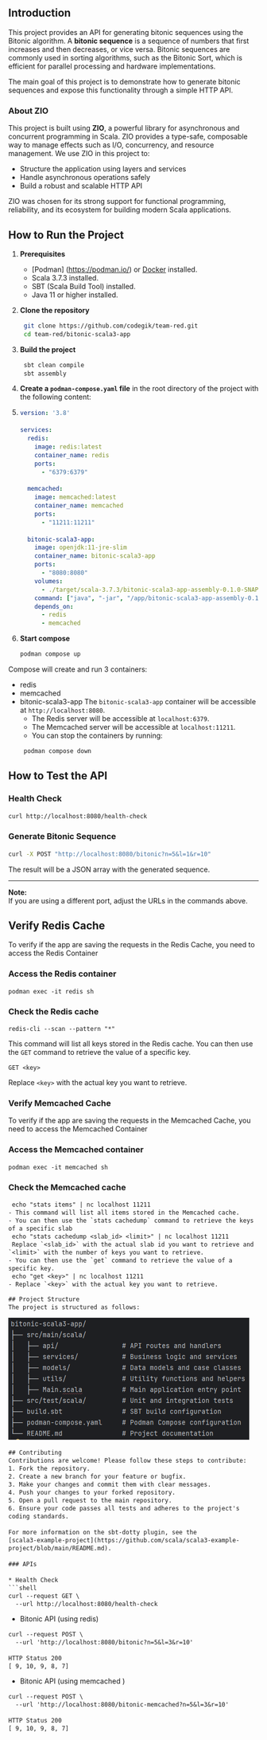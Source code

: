 ## Introduction

This project provides an API for generating bitonic sequences using the Bitonic algorithm. A **bitonic sequence** is a sequence of numbers that first increases and then decreases, or vice versa. Bitonic sequences are commonly used in sorting algorithms, such as the Bitonic Sort, which is efficient for parallel processing and hardware implementations.

The main goal of this project is to demonstrate how to generate bitonic sequences and expose this functionality through a simple HTTP API.

### About ZIO

This project is built using **ZIO**, a powerful library for asynchronous and concurrent programming in Scala. ZIO provides a type-safe, composable way to manage effects such as I/O, concurrency, and resource management. We use ZIO in this project to:

- Structure the application using layers and services
- Handle asynchronous operations safely
- Build a robust and scalable HTTP API

ZIO was chosen for its strong support for functional programming, reliability, and its ecosystem for building modern Scala applications.

## How to Run the Project

1. **Prerequisites**
   - [Podman] (https://podman.io/) or [Docker](https://www.docker.com/) installed.
   - Scala 3.7.3 installed.
   - SBT (Scala Build Tool) installed.
   - Java 11 or higher installed.

2. **Clone the repository**
    ```sh
     git clone https://github.com/codegik/team-red.git
     cd team-red/bitonic-scala3-app
    ```
3. **Build the project**
    ```sh
     sbt clean compile
     sbt assembly
      ```
4. **Create a `podman-compose.yaml` file** in the root directory of the project with the following content:
5. ```yaml
   version: '3.8'

   services:
     redis:
       image: redis:latest
       container_name: redis
       ports:
         - "6379:6379"

     memcached:
       image: memcached:latest
       container_name: memcached
       ports:
         - "11211:11211"

     bitonic-scala3-app:
       image: openjdk:11-jre-slim
       container_name: bitonic-scala3-app
       ports:
         - "8080:8080"
       volumes:
         - ./target/scala-3.7.3/bitonic-scala3-app-assembly-0.1.0-SNAPSHOT.jar:/app/bitonic-scala3-app-assembly-0.1.0-SNAPSHOT.jar
       command: ["java", "-jar", "/app/bitonic-scala3-app-assembly-0.1.0-SNAPSHOT.jar"]
       depends_on:
         - redis
         - memcached
   ```
   
6. **Start compose**
   ```sh
   podman compose up
   ```
Compose will create and run 3 containers:

* redis
* memcached
* bitonic-scala3-app
The `bitonic-scala3-app` container will be accessible at `http://localhost:8080`.
  * The Redis server will be accessible at `localhost:6379`.
  * The Memcached server will be accessible at `localhost:11211`.
  * You can stop the containers by running:
  ```sh
   podman compose down
  ```

## How to Test the API

### Health Check

```sh
curl http://localhost:8080/health-check
```

### Generate Bitonic Sequence

```sh
curl -X POST "http://localhost:8080/bitonic?n=5&l=1&r=10"
```

The result will be a JSON array with the generated sequence.

---

**Note:**  
If you are using a different port, adjust the URLs in the commands above.

## Verify Redis Cache

To verify if the app are saving the requests in the Redis Cache, you need to access the Redis Container

### Access the Redis container

```
podman exec -it redis sh
```

### Check the Redis cache

```
redis-cli --scan --pattern "*"
```
This command will list all keys stored in the Redis cache.
You can then use the `GET` command to retrieve the value of a specific key.
```
GET <key>
```
Replace `<key>` with the actual key you want to retrieve.
### Verify Memcached Cache
To verify if the app are saving the requests in the Memcached Cache, you need to access the Memcached Container
### Access the Memcached container
```
podman exec -it memcached sh
```
### Check the Memcached cache
```
 echo "stats items" | nc localhost 11211 
- This command will list all items stored in the Memcached cache.
- You can then use the `stats cachedump` command to retrieve the keys of a specific slab
 echo "stats cachedump <slab_id> <limit>" | nc localhost 11211
 Replace `<slab_id>` with the actual slab id you want to retrieve and `<limit>` with the number of keys you want to retrieve.
- You can then use the `get` command to retrieve the value of a specific key.
 echo "get <key>" | nc localhost 11211
- Replace `<key>` with the actual key you want to retrieve.
```

```
## Project Structure
The project is structured as follows:
```
![img.png](img.png)
```
## Contributing
Contributions are welcome! Please follow these steps to contribute:
1. Fork the repository.
2. Create a new branch for your feature or bugfix.
3. Make your changes and commit them with clear messages.
4. Push your changes to your forked repository.
5. Open a pull request to the main repository.
6. Ensure your code passes all tests and adheres to the project's coding standards.

For more information on the sbt-dotty plugin, see the
[scala3-example-project](https://github.com/scala/scala3-example-project/blob/main/README.md).

### APIs

* Health Check
```shell
curl --request GET \
  --url http://localhost:8080/health-check
```

* Bitonic API (using redis)
```shell
curl --request POST \
  --url 'http://localhost:8080/bitonic?n=5&l=3&r=10'
  
HTTP Status 200
[ 9, 10, 9, 8, 7]
```

* Bitonic API (using memcached  )
```shell
curl --request POST \
  --url 'http://localhost:8080/bitonic-memcached?n=5&l=3&r=10'
  
HTTP Status 200
[ 9, 10, 9, 8, 7]
```
